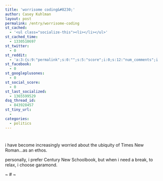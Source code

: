 ```yaml
---
title: 'worrisome coding&#8230;'
author: Casey Kuhlman
layout: post
permalink: /entry/worrisome-coding
st_cached:
  - '<ul class="socialize-this"><li></li></ul>'
st_cached_time:
  - 1330510697
st_twitter:
  - 0
st_reddit:
  - 'a:3:{s:9:"permalink";s:0:"";s:5:"score";i:0;s:12:"num_comments";i:0;}'
st_facebook:
  - 0
st_googleplusones:
  - 0
st_social_score:
  - 0
st_last_socialized:
  - 1365599529
dsq_thread_id:
  - 843928457
st_tiny_url:
  - 
categories:
  - politics
---
```

# 

i have become increasingly worried about the ubiquity of Times New Roman…as an ethos.

personally, i prefer Century New Schoolbook, but when i need a break, to relax, i choose garamond.

~ # ~